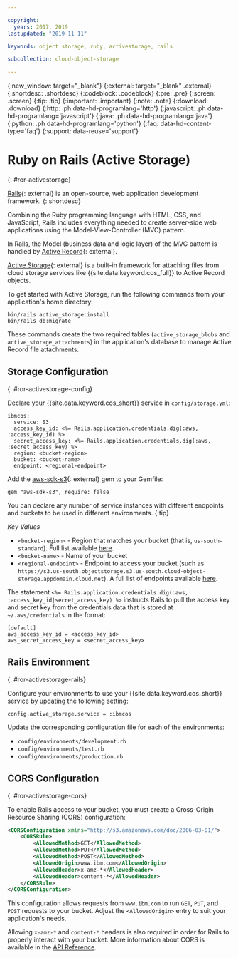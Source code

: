 ```yaml
---

copyright:
  years: 2017, 2019
lastupdated: "2019-11-11"

keywords: object storage, ruby, activestorage, rails

subcollection: cloud-object-storage

---
```

{:new_window: target="_blank"}
{:external: target="_blank" .external}
{:shortdesc: .shortdesc}
{:codeblock: .codeblock}
{:pre: .pre}
{:screen: .screen}
{:tip: .tip}
{:important: .important}
{:note: .note}
{:download: .download} 
{:http: .ph data-hd-programlang='http'} 
{:javascript: .ph data-hd-programlang='javascript'} 
{:java: .ph data-hd-programlang='java'} 
{:python: .ph data-hd-programlang='python'}
{:faq: data-hd-content-type='faq'}
{:support: data-reuse='support'}

# Ruby on Rails (Active Storage)
{: #ror-activestorage}

[Rails](https://guides.rubyonrails.org/getting_started.html){: external} is an open-source, web application development framework.
{: shortdesc}

Combining the Ruby programming language with HTML, CSS, and JavaScript, Rails includes everything needed to create server-side web applications using the Model-View-Controller (MVC) pattern. 

In Rails, the Model (business data and logic layer) of the MVC pattern is handled by [Active Record](https://guides.rubyonrails.org/active_record_basics.html){: external}.

[Active Storage](https://guides.rubyonrails.org/active_storage_overview.html){: external} is a built-in framework for attaching files from cloud storage services like {{site.data.keyword.cos_full}} to Active Record objects.

To get started with Active Storage, run the following commands from your application's home directory: 

```
bin/rails active_storage:install
bin/rails db:migrate
```

These commands create the two required tables (`active_storage_blobs` and `active_storage_attachments`) in the application's database to manage Active Record file attachments. 

## Storage Configuration
{: #ror-activestorage-config}

Declare your {{site.data.keyword.cos_short}} service in `config/storage.yml`:

```
ibmcos:
  service: S3
  access_key_id: <%= Rails.application.credentials.dig(:aws, :access_key_id) %>
  secret_access_key: <%= Rails.application.credentials.dig(:aws, :secret_access_key) %>
  region: <bucket-region>
  bucket: <bucket-name>
  endpoint: <regional-endpoint>
```

Add the [aws-sdk-s3](https://github.com/aws/aws-sdk-ruby){: external} gem to your Gemfile:

```
gem "aws-sdk-s3", require: false
```

You can declare any number of service instances with different endpoints and buckets to be used in different environments.
{:tip}

*Key Values*
* `<bucket-region>` - Region that matches your bucket (that is, `us-south-standard`). Full list available [here](/docs/services/cloud-object-storage/basics?topic=cloud-object-storage-classes#classes-locationconstraint).
* `<bucket-name>` - Name of your bucket
* `<regional-endpoint>` - Endpoint to access your bucket (such as `https://s3.us-south.objectstorage.s3.us-south.cloud-object-storage.appdomain.cloud.net`). A full list of endpoints available [here](/docs/services/cloud-object-storage/basics?topic=cloud-object-storage-endpoints).

The statement `<%= Rails.application.credentials.dig(:aws, :access_key_id|secret_access_key) %>` instructs Rails to pull the access key and secret key from the credentials data that is stored at `~/.aws/credentials` in the format:

```
[default]
aws_access_key_id = <access_key_id>
aws_secret_access_key = <secret_access_key>
```

## Rails Environment
{: #ror-activestorage-rails}

Configure your environments to use your {{site.data.keyword.cos_short}} service by updating the following setting:

```
config.active_storage.service = :ibmcos
```

Update the corresponding configuration file for each of the environments:

 * `config/environments/development.rb`
 * `config/environments/test.rb`
 * `config/environments/production.rb`


## CORS Configuration
{: #ror-activestorage-cors}

To enable Rails access to your bucket, you must create a Cross-Origin Resource Sharing (CORS) configuration:

```xml
<CORSConfiguration xmlns="http://s3.amazonaws.com/doc/2006-03-01/">
    <CORSRule>
        <AllowedMethod>GET</AllowedMethod>
        <AllowedMethod>PUT</AllowedMethod>
        <AllowedMethod>POST</AllowedMethod>
        <AllowedOrigin>www.ibm.com</AllowedOrigin>
        <AllowedHeader>x-amz-*</AllowedHeader>
        <AllowedHeader>content-*</AllowedHeader>
    </CORSRule>
</CORSConfiguration>
```

This configuration allows requests from `www.ibm.com` to run `GET`, `PUT`, and `POST` requests to your bucket. Adjust the `<AllowedOrigin>` entry to suit your application's needs. 

Allowing `x-amz-*` and `content-*` headers is also required in order for Rails to properly interact with your bucket. More information about CORS is available in the [API Reference](/docs/services/cloud-object-storage/api-reference?topic=cloud-object-storage-compatibility-api-bucket-operations).